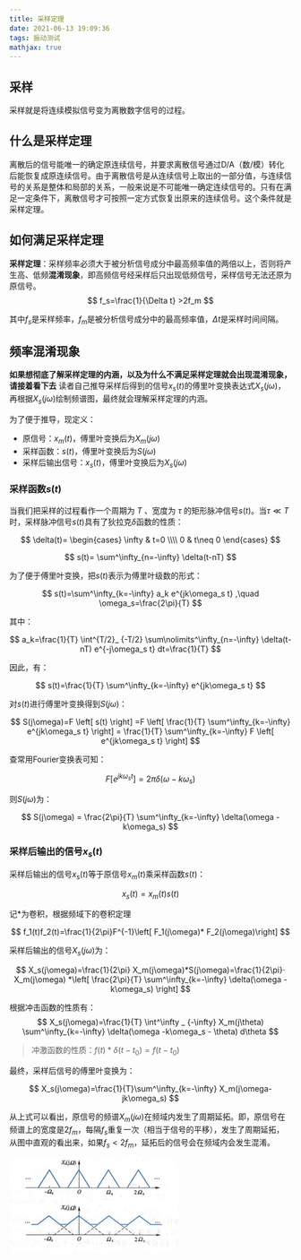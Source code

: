 ```yaml
---
title: 采样定理
date: 2021-06-13 19:09:36
tags: 振动测试
mathjax: true
---
```

## 采样
采样就是将连续模拟信号变为离散数字信号的过程。

## 什么是采样定理
离散后的信号能唯一的确定原连续信号，并要求离散信号通过D/A（数/模）转化后能恢复成原连续信号。由于离散信号是从连续信号上取出的一部分值，与连续信号的关系是整体和局部的关系，一般来说是不可能唯一确定连续信号的。只有在满足一定条件下，离散信号才可按照一定方式恢复出原来的连续信号。这个条件就是采样定理。


## 如何满足采样定理

**采样定理**：采样频率必须大于被分析信号成分中最高频率值的两倍以上，否则将产生高、低频**混淆现象**，即高频信号经采样后只出现低频信号，采样信号无法还原为原信号。
$$
f_s=\frac{1}{\Delta t} >2f_m
$$

其中$f_s$是采样频率，$f_m$是被分析信号成分中的最高频率值，$\Delta t$是采样时间间隔。

## 频率混淆现象
**如果想彻底了解采样定理的内涵，以及为什么不满足采样定理就会出现混淆现象，请接着看下去**
读者自己推导采样后得到的信号$x_s(t)$的傅里叶变换表达式$X_s(j\omega)$，再根据$X_s(j\omega)$绘制频谱图，最终就会理解采样定理的内涵。

为了便于推导，现定义：
* 原信号：$x_m(t)$，傅里叶变换后为$X_m(j\omega)$
* 采样函数：$s(t)$，傅里叶变换后为$S(j\omega)$
* 采样后输出信号：$x_s(t)$，傅里叶变换后为$X_s(j\omega)$


### 采样函数$s(t)$
当我们把采样的过程看作一个周期为 $T$ 、宽度为 $\tau$ 的矩形脉冲信号$s(t)$。当$\tau\ll  T$ 时，采样脉冲信号$s(t)$具有了狄拉克$\delta$函数的性质：

$$
\delta(t)= \begin{cases} \infty & t=0 \\\\ 0 &      t\neq 0 \end{cases}
$$

$$
s(t)= \sum^\infty_{n=-\infty} \delta(t-nT)
$$

为了便于傅里叶变换，把$s(t)$表示为傅里叶级数的形式：

$$
s(t)=\sum^\infty_{k=-\infty} a_k e^{jk\omega_s t} ,\quad \omega_s=\frac{2\pi}{T}
$$

其中：

$$
a_k=\frac{1}{T} \int^{T/2}_ {-T/2} \sum\nolimits^\infty_{n=-\infty} \delta(t-nT) e^{-j\omega_s t} dt=\frac{1}{T}
$$

因此，有：

$$
s(t)=\frac{1}{T} \sum^\infty_{k=-\infty} e^{jk\omega_s t} 
$$

对$s(t)$进行傅里叶变换得到$S(j\omega)$：

$$
S(j\omega)=F \left[  s(t) \right] =F \left[  \frac{1}{T} \sum^\infty_{k=-\infty} e^{jk\omega_s t}  \right]  = \frac{1}{T} \sum^\infty_{k=-\infty} F \left[  e^{jk\omega_s t}  \right] 
$$

查常用Fourier变换表可知：

$$
F \left[  e^{jk\omega_s t}  \right] =2\pi \delta(\omega -k\omega_s)
$$

则$S(j\omega)$为：

$$
S(j\omega) = \frac{2\pi}{T} \sum^\infty_{k=-\infty} \delta(\omega -k\omega_s)
$$

### 采样后输出的信号$x_s(t)$
采样后输出的信号$x_s(t)$等于原信号$x_m(t)$乘采样函数$s(t)$：

$$
x_s(t)=x_m(t)s(t)
$$


记$*$为卷积，根据频域下的卷积定理

$$
f_1(t)f_2(t)=\frac{1}{2\pi}F^{-1}\left[ F_1(j\omega)* F_2(j\omega)\right]
$$

采样后输出的信号$X_s(j\omega)$为：

$$
X_s(j\omega)=\frac{1}{2\pi} X_m(j\omega)*S(j\omega)=\frac{1}{2\pi}· X_m(j\omega) *\left[ \frac{2\pi}{T} \sum^\infty_{k=-\infty} \delta(\omega -k\omega_s) \right]
$$



根据冲击函数的性质有：
$$
X_s(j\omega)=\frac{1}{T} \int^\infty _ {-\infty} X_m(j\theta) \sum^\infty_{k=-\infty} \delta(\omega -k\omega_s - \theta) d\theta
$$

>冲激函数的性质：$f(t)*\delta(t-t_0)=f(t-t_0)$

最终，采样后信号的傅里叶变换为：

$$
X_s(j\omega)=\frac{1}{T}\sum^\infty_{k=-\infty} X_m(j\omega-jk\omega_s)
$$

从上式可以看出，原信号的频谱$X_m(j\omega)$在频域内发生了周期延拓。即，原信号在频谱上的宽度是$2f_m$，每隔$f_s$重复一次（相当于信号的平移），发生了周期延拓，从图中直观的看出来，如果$f_s<2f_m$，延拓后的信号会在频域内会发生混淆。


<img src="/image/zhendongceshi/pinlvhunxiao.jpg" width = "60%" height = "60%"  align=center />